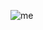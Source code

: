 ![me](https://github.com/user-attachments/assets/489c343b-062a-4a87-873f-aceb34e737d4)



















  



